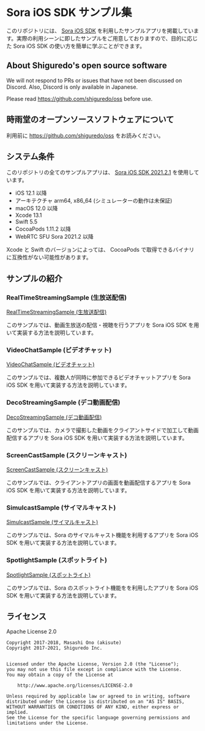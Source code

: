 # Sora iOS SDK サンプル集

このリポジトリには、 [Sora iOS SDK](https://github.com/shiguredo/sora-ios-sdk) を利用したサンプルアプリを掲載しています。実際の利用シーンに即したサンプルをご用意しておりますので、目的に応じた Sora iOS SDK の使い方を簡単に学ぶことができます。

## About Shiguredo's open source software

We will not respond to PRs or issues that have not been discussed on Discord. Also, Discord is only available in Japanese.

Please read https://github.com/shiguredo/oss before use.

## 時雨堂のオープンソースソフトウェアについて

利用前に https://github.com/shiguredo/oss をお読みください。

## システム条件

このリポジトリの全てのサンプルアプリは、 [Sora iOS SDK 2021.2.1](https://github.com/shiguredo/sora-ios-sdk/releases/tag/2021.2.1) を使用しています。

- iOS 12.1 以降
- アーキテクチャ arm64, x86_64 (シミュレーターの動作は未保証)
- macOS 12.0 以降
- Xcode 13.1
- Swift 5.5
- CocoaPods 1.11.2 以降
- WebRTC SFU Sora 2021.2 以降

Xcode と Swift のバージョンによっては、 CocoaPods で取得できるバイナリに互換性がない可能性があります。

## サンプルの紹介

### RealTimeStreamingSample (生放送配信)

[RealTimeStreamingSample (生放送配信)](/RealTimeStreamingSample)

このサンプルでは、動画生放送の配信・視聴を行うアプリを Sora iOS SDK を用いて実装する方法を説明しています。

### VideoChatSample (ビデオチャット)

[VideoChatSample (ビデオチャット)](/VideoChatSample)

このサンプルでは、複数人が同時に参加できるビデオチャットアプリを Sora iOS SDK を用いて実装する方法を説明しています。

### DecoStreamingSample (デコ動画配信)

[DecoStreamingSample (デコ動画配信)](/DecoStreamingSample)

このサンプルでは、カメラで撮影した動画をクライアントサイドで加工して動画配信するアプリを Sora iOS SDK を用いて実装する方法を説明しています。

### ScreenCastSample (スクリーンキャスト)

[ScreenCastSample (スクリーンキャスト)](/ScreenCastSample)

このサンプルでは、クライアントアプリの画面を動画配信するアプリを Sora iOS SDK を用いて実装する方法を説明しています。

### SimulcastSample (サイマルキャスト)

[SimulcastSample (サイマルキャスト)](/SimulcastSample)

このサンプルでは、Sora のサイマルキャスト機能を利用するアプリを Sora iOS SDK を用いて実装する方法を説明しています。

### SpotlightSample (スポットライト)

[SpotlightSample (スポットライト)](/SpotlightSample)

このサンプルでは、Sora のスポットライト機能をを利用したアプリを Sora iOS SDK を用いて実装する方法を説明しています。

## ライセンス

Apache License 2.0

```
Copyright 2017-2018, Masashi Ono (akisute)
Copyright 2017-2021, Shiguredo Inc.


Licensed under the Apache License, Version 2.0 (the "License");
you may not use this file except in compliance with the License.
You may obtain a copy of the License at

    http://www.apache.org/licenses/LICENSE-2.0

Unless required by applicable law or agreed to in writing, software
distributed under the License is distributed on an "AS IS" BASIS,
WITHOUT WARRANTIES OR CONDITIONS OF ANY KIND, either express or implied.
See the License for the specific language governing permissions and
limitations under the License.
```
